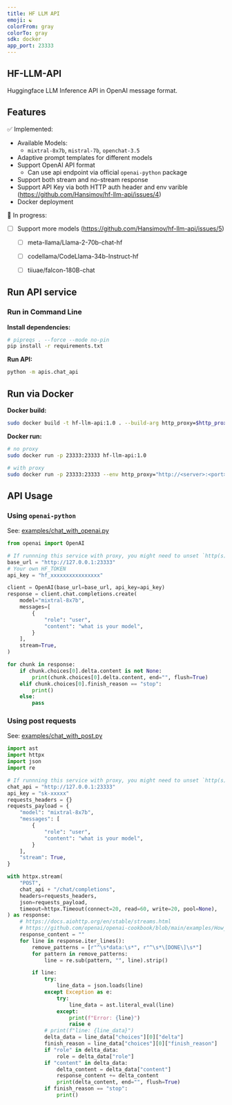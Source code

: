 ```yaml
---
title: HF LLM API
emoji: ☯️
colorFrom: gray
colorTo: gray
sdk: docker
app_port: 23333
---
```


## HF-LLM-API
Huggingface LLM Inference API in OpenAI message format.

## Features

✅ Implemented:

- Available Models:
  - `mixtral-8x7b`, `mistral-7b`, `openchat-3.5`
- Adaptive prompt templates for different models
- Support OpenAI API format
  - Can use api endpoint via official `openai-python` package
- Support both stream and no-stream response
- Support API Key via both HTTP auth header and env varible (https://github.com/Hansimov/hf-llm-api/issues/4)
- Docker deployment

🔨 In progress:
- [ ] Support more models (https://github.com/Hansimov/hf-llm-api/issues/5)
  - [ ] meta-llama/Llama-2-70b-chat-hf
  - [ ] codellama/CodeLlama-34b-Instruct-hf
  - [ ] tiiuae/falcon-180B-chat


## Run API service

### Run in Command Line

**Install dependencies:**

```bash
# pipreqs . --force --mode no-pin
pip install -r requirements.txt
```

**Run API:**

```bash
python -m apis.chat_api
```

## Run via Docker

**Docker build:**

```bash
sudo docker build -t hf-llm-api:1.0 . --build-arg http_proxy=$http_proxy --build-arg https_proxy=$https_proxy
```

**Docker run:**

```bash
# no proxy
sudo docker run -p 23333:23333 hf-llm-api:1.0

# with proxy
sudo docker run -p 23333:23333 --env http_proxy="http://<server>:<port>" hf-llm-api:1.0
```

## API Usage

### Using `openai-python`

See: [examples/chat_with_openai.py](https://github.com/Hansimov/hf-llm-api/blob/main/examples/chat_with_openai.py)

```py
from openai import OpenAI

# If runnning this service with proxy, you might need to unset `http(s)_proxy`.
base_url = "http://127.0.0.1:23333"
# Your own HF_TOKEN
api_key = "hf_xxxxxxxxxxxxxxxx"

client = OpenAI(base_url=base_url, api_key=api_key)
response = client.chat.completions.create(
    model="mixtral-8x7b",
    messages=[
        {
            "role": "user",
            "content": "what is your model",
        }
    ],
    stream=True,
)

for chunk in response:
    if chunk.choices[0].delta.content is not None:
        print(chunk.choices[0].delta.content, end="", flush=True)
    elif chunk.choices[0].finish_reason == "stop":
        print()
    else:
        pass
```

### Using post requests

See: [examples/chat_with_post.py](https://github.com/Hansimov/hf-llm-api/blob/main/examples/chat_with_post.py)


```py
import ast
import httpx
import json
import re

# If runnning this service with proxy, you might need to unset `http(s)_proxy`.
chat_api = "http://127.0.0.1:23333"
api_key = "sk-xxxxx"
requests_headers = {}
requests_payload = {
    "model": "mixtral-8x7b",
    "messages": [
        {
            "role": "user",
            "content": "what is your model",
        }
    ],
    "stream": True,
}

with httpx.stream(
    "POST",
    chat_api + "/chat/completions",
    headers=requests_headers,
    json=requests_payload,
    timeout=httpx.Timeout(connect=20, read=60, write=20, pool=None),
) as response:
    # https://docs.aiohttp.org/en/stable/streams.html
    # https://github.com/openai/openai-cookbook/blob/main/examples/How_to_stream_completions.ipynb
    response_content = ""
    for line in response.iter_lines():
        remove_patterns = [r"^\s*data:\s*", r"^\s*\[DONE\]\s*"]
        for pattern in remove_patterns:
            line = re.sub(pattern, "", line).strip()

        if line:
            try:
                line_data = json.loads(line)
            except Exception as e:
                try:
                    line_data = ast.literal_eval(line)
                except:
                    print(f"Error: {line}")
                    raise e
            # print(f"line: {line_data}")
            delta_data = line_data["choices"][0]["delta"]
            finish_reason = line_data["choices"][0]["finish_reason"]
            if "role" in delta_data:
                role = delta_data["role"]
            if "content" in delta_data:
                delta_content = delta_data["content"]
                response_content += delta_content
                print(delta_content, end="", flush=True)
            if finish_reason == "stop":
                print()

```
